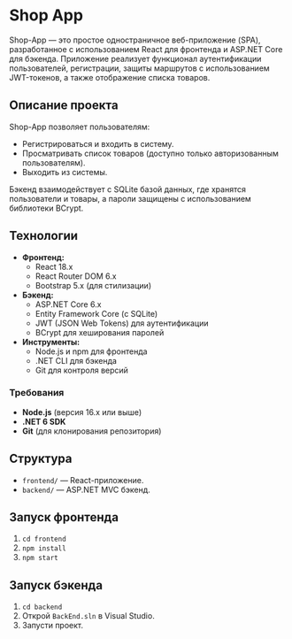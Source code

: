 # Shop App
Shop-App — это простое одностраничное веб-приложение (SPA), разработанное с использованием React для фронтенда и ASP.NET Core для бэкенда. Приложение реализует функционал аутентификации пользователей, регистрации, защиты маршрутов с использованием JWT-токенов, а также отображение списка товаров.

## Описание проекта

Shop-App позволяет пользователям:
- Регистрироваться и входить в систему.
- Просматривать список товаров (доступно только авторизованным пользователям).
- Выходить из системы.

Бэкенд взаимодействует с SQLite базой данных, где хранятся пользователи и товары, а пароли защищены с использованием библиотеки BCrypt.

## Технологии

- **Фронтенд:**
  - React 18.x
  - React Router DOM 6.x
  - Bootstrap 5.x (для стилизации)
- **Бэкенд:**
  - ASP.NET Core 6.x
  - Entity Framework Core (с SQLite)
  - JWT (JSON Web Tokens) для аутентификации
  - BCrypt для хеширования паролей
- **Инструменты:**
  - Node.js и npm для фронтенда
  - .NET CLI для бэкенда
  - Git для контроля версий

### Требования
- **Node.js** (версия 16.x или выше)
- **.NET 6 SDK**
- **Git** (для клонирования репозитория)


## Структура
- `frontend/` — React-приложение.
- `backend/` — ASP.NET MVC бэкенд.

## Запуск фронтенда
1. `cd frontend`
2. `npm install`
3. `npm start`

## Запуск бэкенда
1. `cd backend`
2. Открой `BackEnd.sln` в Visual Studio.
3. Запусти проект.